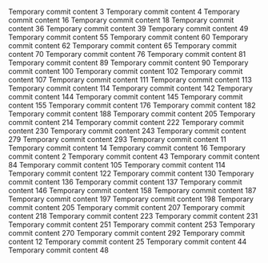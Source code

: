Temporary commit content 3
Temporary commit content 4
Temporary commit content 16
Temporary commit content 18
Temporary commit content 36
Temporary commit content 39
Temporary commit content 49
Temporary commit content 55
Temporary commit content 60
Temporary commit content 62
Temporary commit content 65
Temporary commit content 70
Temporary commit content 76
Temporary commit content 81
Temporary commit content 89
Temporary commit content 90
Temporary commit content 100
Temporary commit content 102
Temporary commit content 107
Temporary commit content 111
Temporary commit content 113
Temporary commit content 114
Temporary commit content 142
Temporary commit content 144
Temporary commit content 145
Temporary commit content 155
Temporary commit content 176
Temporary commit content 182
Temporary commit content 188
Temporary commit content 205
Temporary commit content 214
Temporary commit content 222
Temporary commit content 230
Temporary commit content 243
Temporary commit content 279
Temporary commit content 293
Temporary commit content 11
Temporary commit content 14
Temporary commit content 16
Temporary commit content 2
Temporary commit content 43
Temporary commit content 84
Temporary commit content 105
Temporary commit content 114
Temporary commit content 122
Temporary commit content 130
Temporary commit content 136
Temporary commit content 137
Temporary commit content 146
Temporary commit content 158
Temporary commit content 187
Temporary commit content 197
Temporary commit content 198
Temporary commit content 205
Temporary commit content 207
Temporary commit content 218
Temporary commit content 223
Temporary commit content 231
Temporary commit content 251
Temporary commit content 253
Temporary commit content 270
Temporary commit content 292
Temporary commit content 12
Temporary commit content 25
Temporary commit content 44
Temporary commit content 48
